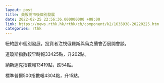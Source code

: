 ```yaml
---
layout: post
title: 美股開市後個別發展
date: 2022-02-25 22:56:36.000000000 +08:00
link: https://news.rthk.hk/rthk/ch/component/k2/1635938-20220225.htm
categories: rthk
---
```


紐約股市個別發展。投資者注視俄羅斯與烏克蘭會否展開會談。

道瓊斯指數較早時報33425點，升202點。

納斯達克指數報13419點，跌54點。

標準普爾500指數報4304點，升15點。
